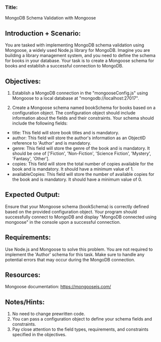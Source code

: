 ### Title:
MongoDB Schema Validation with Mongoose

## Introduction + Scenario:
You are tasked with implementing MongoDB schema validation using Mongoose, a widely used Node.js library for MongoDB. Imagine you are building a library management system, and you need to define the schema for books in your database. Your task is to create a Mongoose schema for books and establish a successful connection to MongoDB.

## Objectives:
1. Establish a MongoDB connection in the "mongooseConfig.js" using Mongoose to a local database at "mongodb://localhost:27017".

2. Create a Mongoose schema named bookSchema for books based on a configuration object. The configuration object should include information about the fields and their constraints. Your schema should include the following fields:

 - title: This field will store book titles and is mandatory.
 - author: This field will store the author's information as an ObjectID reference to 'Author' and is mandatory.
 - genre: This field will store the genre of the book and is mandatory. It should be one of ['Fiction', 'Non-Fiction', 'Science Fiction', 'Mystery', 'Fantasy', 'Other'].
 - copies: This field will store the total number of copies available for the book and is mandatory. It should have a minimum value of 1.
 - availableCopies: This field will store the number of available copies for the book and is mandatory. It should have a minimum value of 0.

## Expected Output:
Ensure that your Mongoose schema (bookSchema) is correctly defined based on the provided configuration object. Your program should successfully connect to MongoDB and display "MongoDB connected using mongoose" in the console upon a successful connection.

## Requirements:

Use Node.js and Mongoose to solve this problem.
You are not required to implement the 'Author' schema for this task.
Make sure to handle any potential errors that may occur during the MongoDB connection.

## Resources:
Mongoose documentation: https://mongoosejs.com/

## Notes/Hints:
1. No need to change prewritten code.
2. You can pass a configuration object to define your schema fields and constraints.
2. Pay close attention to the field types, requirements, and constraints specified in the objectives.
